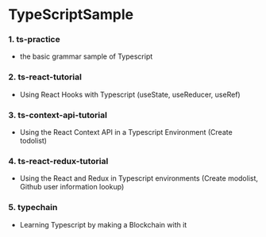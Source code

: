 # TypeScriptSample

### 1. ts-practice
* the basic grammar sample of Typescript 
### 2. ts-react-tutorial
* Using React Hooks with Typescript (useState, useReducer, useRef)
### 3. ts-context-api-tutorial
* Using the React Context API in a Typescript Environment (Create todolist)
### 4. ts-react-redux-tutorial
* Using the React and Redux in Typescript environments (Create modolist, Github user information lookup)
### 5. typechain
* Learning Typescript by making a Blockchain with it
